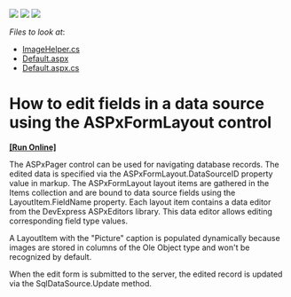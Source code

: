 <!-- default badges list -->
![](https://img.shields.io/endpoint?url=https://codecentral.devexpress.com/api/v1/VersionRange/128564291/13.1.4%2B)
[![](https://img.shields.io/badge/Open_in_DevExpress_Support_Center-FF7200?style=flat-square&logo=DevExpress&logoColor=white)](https://supportcenter.devexpress.com/ticket/details/E4808)
[![](https://img.shields.io/badge/📖_How_to_use_DevExpress_Examples-e9f6fc?style=flat-square)](https://docs.devexpress.com/GeneralInformation/403183)
<!-- default badges end -->
<!-- default file list -->
*Files to look at*:

* [ImageHelper.cs](./CS/WebSite/App_Code/ImageHelper.cs)
* [Default.aspx](./CS/WebSite/Default.aspx)
* [Default.aspx.cs](./CS/WebSite/Default.aspx.cs)
<!-- default file list end -->
# How to edit fields in a data source using the ASPxFormLayout control
<!-- run online -->
**[[Run Online]](https://codecentral.devexpress.com/128564291/)**
<!-- run online end -->


<p>The ASPxPager control can be used for navigating database records. The edited data is specified via the ASPxFormLayout.DataSourceID property value in markup. The ASPxFormLayout layout items are gathered in the Items collection and are bound to data source fields using the LayoutItem.FieldName property. Each layout item contains a data editor from the DevExpress ASPxEditors library.  This data editor allows editing corresponding field type values.</p><p>A LayoutItem with the "Picture" caption  is populated dynamically because images are stored in columns of the Ole Object type and won't be recognized  by default.</p><p>When the edit form is submitted to the server, the edited record is updated via the SqlDataSource.Update method.</p>

<br/>



